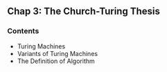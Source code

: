 ## Chap 3: The Church-Turing Thesis

### Contents
- Turing Machines
- Variants of Turing Machines
- The Definition of Algorithm
